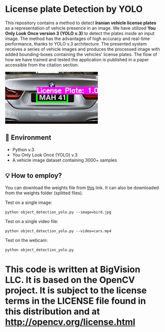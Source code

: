 # License plate Detection by YOLO

This repository contains a method to detect **Iranian vehicle license plates** as a representation of vehicle presence in an image. We have utilized **You Only Look Once version 3 (YOLO v.3)** to detect the plates inside an input image. The method has the advantages of high accuracy and real-time performance, thanks to YOLO v.3 architecture. The presented system receives a series of vehicle images and produces the processed image with added bounding-boxes containing the vehicles' license plates. The flow of how we have trained and tested the application is published in a paper accessible from the citation section.

![Sample output of the system](download._yolo_out_py.jpg "Sample Output")

## 🔨 Environment

- Python v.3
- You Only Look Once (YOLO) v.3
- A vehicle image dataset containing 3000+ samples

## 💡 How to employ?

You can download the weights file from [this](https://drive.google.com/file/d/1vXjIoRWY0aIpYfhj3TnPUGdmJoHnWaOc/ "this") link. It can also be downloaded from the weights folder (splitted files).

Test on a single image:

```
python object_detection_yolo.py --image=bird.jpg
```

Test on a single video file:

```
python object_detection_yolo.py --video=cars.mp4
```

Test on the webcam:

```
python object_detection_yolo.py
```


 

#   This code is written at BigVision LLC. It is based on the OpenCV project. It is subject to the license terms in the LICENSE file found in this distribution and at http://opencv.org/license.html
